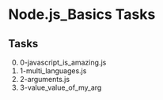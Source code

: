 # Node.js_Basics Tasks

## Tasks

0. 0-javascript_is_amazing.js
1. 1-multi_languages.js
2. 2-arguments.js
3. 3-value_value_of_my_arg  